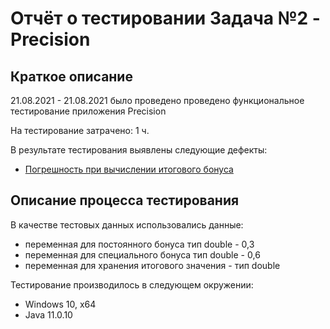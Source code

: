 # Отчёт о тестировании Задача №2 - Precision

## Краткое описание

21.08.2021 - 21.08.2021 было проведено проведено функциональное тестирование приложения Precision

На тестирование затрачено: 1 ч.

В результате тестирования выявлены следующие дефекты:
* [Погрешность при вычислении итогового бонуса](https://github.com/vitkakim/java-l1.2-z2/issues/1#issue-976205797) 

## Описание процесса тестирования

В качестве тестовых данных использовались данные:
* переменная для постоянного бонуса тип double - 0,3
* переменная для специального бонуса тип double - 0,6
* переменная для хранения итогового значения - тип double

Тестирование производилось в следующем окружении:
* Windows 10, х64
* Java 11.0.10